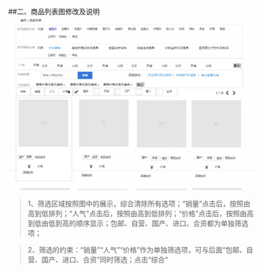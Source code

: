 ##二、商品列表图修改及说明
![](/assets/U88L_5$0CS~2[E$CFU2XTC7.png)

> 1、筛选区域按照图中的展示，综合清除所有选项；“销量”点击后，按照由高到低排列；“人气”点击后，按照由高到低排列；“价格”点击后，按照由高到低由低到高的顺序显示；包邮、自营、国产、进口、合资都为单独筛选项；

> 2、筛选的约束：“销量”“人气”“价格”作为单独筛选项，可与后面“包邮、自营、国产、进口、合资”同时筛选；点击“综合”